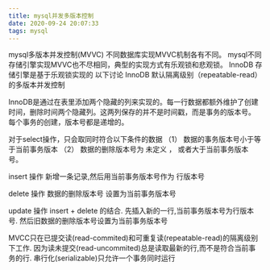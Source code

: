 ```yaml
---
title: mysql并发多版本控制
date: 2020-09-24 20:07:33
tags: mysql
---
```


mysql多版本并发控制(MVVC)
不同数据库实现MVVC机制各有不同。
mysql不同存储引擎实现MVVC也不尽相同，典型的实现方式有乐观锁和悲观锁。
InnoDB 存储引擎是基于乐观锁实现的
以下讨论 InnoDB 默认隔离级别（repeatable-read）的多版本并发控制

InnoDB是通过在表里添加两个隐藏的列来实现的。每一行数据都额外维护了创建时间，删除时间两个隐藏列。这两列保存的并不是时间戳，而是事务的版本号。
每个事务的创建，版本号都是递增的。
<!--more-->

对于select操作，只会取同时符合以下条件的数据
（1） 数据的事务版本号小于等于当前事务版本
（2） 数据的删除版本号为 未定义 ， 或者大于当前事务版本号。


insert 操作
	新增一条记录,然后用当前事务版本号作为 行版本号

delete 操作
	数据的删除版本号 设置为当前事务版本号
	
update 操作
insert + delete 的结合.
先插入新的一行,当前事务版本号为行版本号.
然后旧数据的删除版本号设置为当前事务版本号

	
MVCC只在已提交读(read-commited)和可重复读(repeatable-read)的隔离级别下工作.
因为读未提交(read-uncommited)总是读取最新的行,而不是符合当前事务的行.
串行化(serializable)只允许一个事务同时运行
